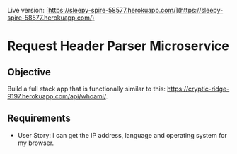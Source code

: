 Live version: [https://sleepy-spire-58577.herokuapp.com/](https://sleepy-spire-58577.herokuapp.com/)

# Request Header Parser Microservice

## Objective

Build a full stack app that is functionally similar to this: https://cryptic-ridge-9197.herokuapp.com/api/whoami/.

## Requirements

* User Story: I can get the IP address, language and operating system for my browser.
